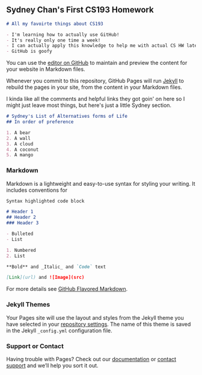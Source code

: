 ## Sydney Chan's First CS193 Homework

```markdown
# All my favoirte things about CS193

- I'm learning how to actually use GitHub!
- It's really only one time a week!
- I can actually apply this knowledge to help me with actual CS HW later down the road
- GitHub is goofy

```



You can use the [editor on GitHub](https://github.com/kalutes/CS193_Fall18_Lab1/edit/master/index.md) to maintain and preview the content for your website in Markdown files.

Whenever you commit to this repository, GitHub Pages will run [Jekyll](https://jekyllrb.com/) to rebuild the pages in your site, from the content in your Markdown files.

I kinda like all the comments and helpful links they got goin' on here so I might just leave most things, but here's just a little Sydney section.

```markdown
# Sydney's List of Alternatives forms of Life
## In order of preference

1. A bear
2. A wall
3. A cloud
4. A coconut
5. A mango

```

### Markdown

Markdown is a lightweight and easy-to-use syntax for styling your writing. It includes conventions for

```markdown
Syntax highlighted code block

# Header 1
## Header 2
### Header 3

- Bulleted
- List

1. Numbered
2. List

**Bold** and _Italic_ and `Code` text

[Link](url) and ![Image](src)
```

For more details see [GitHub Flavored Markdown](https://guides.github.com/features/mastering-markdown/).

### Jekyll Themes

Your Pages site will use the layout and styles from the Jekyll theme you have selected in your [repository settings](https://github.com/kalutes/CS193_Fall18_Lab1/settings). The name of this theme is saved in the Jekyll `_config.yml` configuration file.

### Support or Contact

Having trouble with Pages? Check out our [documentation](https://help.github.com/categories/github-pages-basics/) or [contact support](https://github.com/contact) and we’ll help you sort it out.
